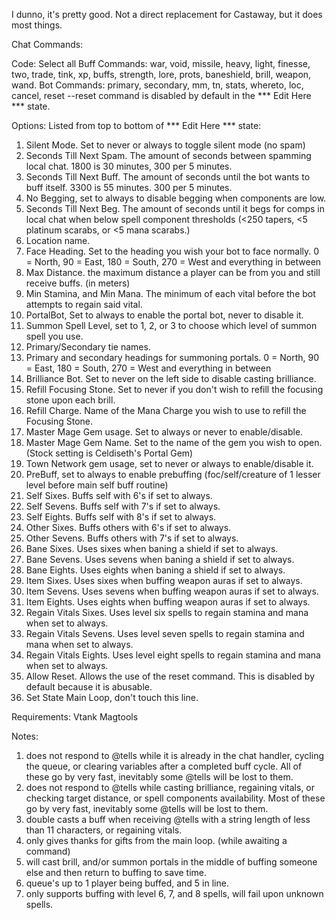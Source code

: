 I dunno, it's pretty good. Not a direct replacement for Castaway, but it does most things.

Chat Commands:

Code: Select all
Buff Commands: war, void, missile, heavy, light, finesse, two, trade, tink, xp, buffs, strength, lore, prots, baneshield, brill, weapon, wand.
Bot Commands: primary, secondary, mm, tn, stats, whereto, loc, cancel, reset
--reset command is disabled by default in the *** Edit Here *** state.


Options:
Listed from top to bottom of *** Edit Here *** state:
1. Silent Mode. Set to never or always to toggle silent mode (no spam)
2. Seconds Till Next Spam. The amount of seconds between spamming local chat. 1800 is 30 minutes, 300 per 5 minutes.
3. Seconds Till Next Buff. The amount of seconds until the bot wants to buff itself. 3300 is 55 minutes. 300 per 5 minutes.
4. No Begging, set to always to disable begging when components are low.
5. Seconds Till Next Beg. The amount of seconds until it begs for comps in local chat when below spell component thresholds (<250 tapers, <5 platinum scarabs, or <5 mana scarabs.)
6. Location name.
7. Face Heading. Set to the heading you wish your bot to face normally. 0 = North, 90 = East, 180 = South, 270 = West and everything in between
8. Max Distance. the maximum distance a player can be from you and still receive buffs. (in meters)
9. Min Stamina, and Min Mana. The minimum of each vital before the bot attempts to regain said vital.
10. PortalBot, Set to always to enable the portal bot, never to disable it.
11. Summon Spell Level, set to 1, 2, or 3 to choose which level of summon spell you use.
12. Primary/Secondary tie names.
13. Primary and secondary headings for summoning portals. 0 = North, 90 = East, 180 = South, 270 = West and everything in between
14. Brilliance Bot. Set to never on the left side to disable casting brilliance.
15. Refill Focusing Stone. Set to never if you don't wish to refill the focusing stone upon each brill.
16. Refill Charge. Name of the Mana Charge you wish to use to refill the Focusing Stone.
17. Master Mage Gem usage. Set to always or never to enable/disable.
18. Master Mage Gem Name. Set to the name of the gem you wish to open. (Stock setting is Celdiseth's Portal Gem)
19. Town Network gem usage, set to never or always to enable/disable it.
20. PreBuff, set to always to enable prebuffing (foc/self/creature of 1 lesser level before main self buff routine)
21. Self Sixes. Buffs self with 6's if set to always.
22. Self Sevens. Buffs self with 7's if set to always.
23. Self Eights. Buffs self with 8's if set to always.
24. Other Sixes. Buffs others with 6's if set to always.
25. Other Sevens. Buffs others with 7's if set to always.
26. Bane Sixes. Uses sixes when baning a shield if set to always.
27. Bane Sevens. Uses sevens when baning a shield if set to always.
28. Bane Eights. Uses eights when baning a shield if set to always.
29. Item Sixes. Uses sixes when buffing weapon auras if set to always.
30. Item Sevens. Uses sevens when buffing weapon auras if set to always.
31. Item Eights. Uses eights when buffing weapon auras if set to always.
32. Regain Vitals Sixes. Uses level six spells to regain stamina and mana when set to always.
33. Regain Vitals Sevens. Uses level seven spells to regain stamina and mana when set to always.
34. Regain Vitals Eights. Uses level eight spells to regain stamina and mana when set to always.
35. Allow Reset. Allows the use of the reset command. This is disabled by default because it is abusable.
36. Set State Main Loop, don't touch this line.



Requirements:
Vtank
Magtools

Notes:
1. does not respond to @tells while it is already in the chat handler, cycling the queue, or clearing variables after a completed buff cycle. All of these go by very fast, inevitably some @tells will be lost to them.
2. does not respond to @tells while casting brilliance, regaining vitals, or checking target distance, or spell components availability. Most of these go by very fast, inevitably some @tells will be lost to them.
3. double casts a buff when receiving @tells with a string length of less than 11 characters, or regaining vitals.
4. only gives thanks for gifts from the main loop. (while awaiting a command)
5. will cast brill, and/or summon portals in the middle of buffing someone else and then return to buffing to save time.
6. queue's up to 1 player being buffed, and 5 in line.
7. only supports buffing with level 6, 7, and 8 spells, will fail upon unknown spells.